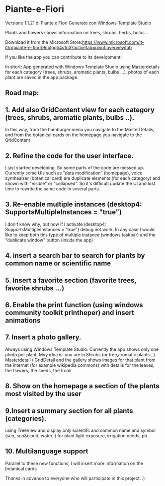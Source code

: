 # Piante-e-Fiori

Versione 1.1.21 di Piante e Fiori
Generato con Windows Template Studio


Plants and flowers shows information on trees, shrubs, herbs, bulbs ...

Download it from the Microsoft Store:https://www.microsoft.com/it-it/p/piante-e-fiori/9nblggh4s1n3?activetab=pivot:overviewtab

If you like the app you can contribute to its development!

In short:
App generated with Windows Template Studio using Masterdetails for each category (trees, shrubs, aromatic plants, bulbs ...).
photos of each plant are saved in the app package.

## Road map:
## 1. Add also GridContent view for each category (trees, shrubs, aromatic plants, bulbs ..).
In this way, from the hamburger menu you navigate to the MasterDetails, and from the botanical cards on the homepage you navigate to the GridContent

## 2. Refine the code for the user interface.
I just started developing. So some parts of the code are messed up.
Currently some UIs such as "data modification" (homepage), voice synthesizer (botanical card) are duplicate elements (for each category) and shown with "visible" or "collapsed". So it's difficult update the UI and lost time to rewrite the same code in several parts.

## 3. Re-enable multiple instances (desktop4: SupportsMultipleInstances = "true")
I don't know why, but now if I activate (desktop4: SupportsMultipleInstances = "true") debug not work.
In any case I would like to keep both this type of multiple instance (windows taskbar) and the "dublicate window" button (inside the app)

## 4. insert a search bar to search for plants by common name or scientific name

## 5. Insert a favorite section (favorite trees, favorite shrubs ...)

## 6. Enable the print function (using windows community toolkit printheper) and insert animations

## 7. Insert a photo gallery.
Always using Windows Template Studio. Currently the app shows only one photo per plant. Myy idea is: you are in Shrubs (or tree,aromatic plants...)  Masterdetail / GridDetail and the gallery shows images for that plant from the internet (for example wikipedia commons) with details for the leaves, the flowers, the seeds, the trunk

## 8. Show on the homepage a section of the plants most visited by the user

## 9.Insert a summary section for all plants (categories).
using TreeView and display only scientifc and common name and symbol (sun, sun&cloud, water..) for plant light exposure, irrigation needs, ph..

## 10. Multilanguage support

Parallel to these new functions, I will insert more information on the botanical cards

Thanks in advance to everyone who will participate in this project. :)

